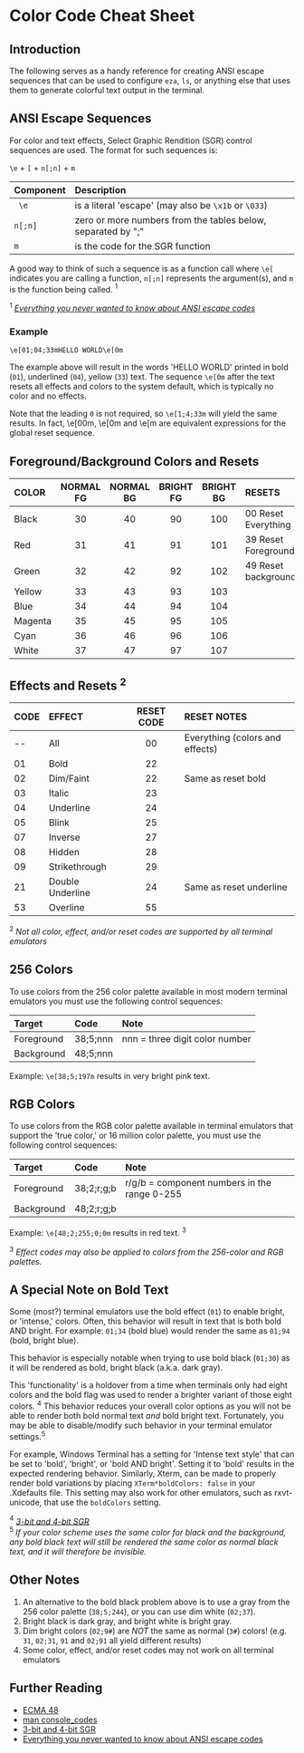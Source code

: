 # Color Code Cheat Sheet

## Introduction

The following serves as a handy reference for creating ANSI escape sequences that
can be used to configure `eza`, `ls`, or anything else that uses them to generate
colorful text output in the terminal.

## ANSI Escape Sequences

For color and text effects, Select Graphic Rendition (SGR) control sequences are
used. The format for such sequences is:

`\e` + `[` + `n[;n]` + `m`

| Component| Description                                                  |
|:---------|:-------------------------------------------------------------|
|` \e`     | is a literal 'escape' (may also be `\x1b` or `\033`)         |
|`n[;n]`   | zero or more numbers from the tables below, separated by ";" |
|`m`       | is the code for the SGR function                             |

A good way to think of such a sequence is as a function call where `\e[` indicates
you are calling a function, `n[;n]` represents the argument(s), and `m` is the
function being called. $^{1}$

$^{1}$ *[Everything you never wanted to know about ANSI escape codes](https://notes.burke.libbey.me/ansi-escape-codes/)*

### Example

`\e[01;04;33mHELLO WORLD\e[0m`

The example above will result in the words 'HELLO WORLD' printed in bold (`01`),
underlined (`04`), yellow (`33`) text. The sequence `\e[0m` after the text resets
all effects and colors to the system default, which is typically no color and no
effects.

Note that the leading `0` is not required, so `\e[1;4;33m` will yield the same
results. In fact, \e[00m, \e[0m and \e[m are equivalent expressions for the global
reset sequence.

## Foreground/Background Colors and Resets

| COLOR   | NORMAL FG | NORMAL BG | BRIGHT FG | BRIGHT BG | RESETS              |
|:--------|:---------:|:---------:|:---------:|:---------:|:--------------------|
| Black   | 30        | 40        | 90        | 100       | 00 Reset Everything |
| Red     | 31        | 41        | 91        | 101       | 39 Reset Foreground |
| Green   | 32        | 42        | 92        | 102       | 49 Reset background |
| Yellow  | 33        | 43        | 93        | 103       |                     |
| Blue    | 34        | 44        | 94        | 104       |                     |
| Magenta | 35        | 45        | 95        | 105       |                     |
| Cyan    | 36        | 46        | 96        | 106       |                     |
| White   | 37        | 47        | 97        | 107       |                     |

## Effects and Resets $^{2}$

| CODE | EFFECT           | RESET CODE | RESET NOTES                     |
|:-----|:-----------------|:----------:|:--------------------------------|
| --   | All              | 00         | Everything (colors and effects) |
| 01   | Bold             | 22         |                                 |
| 02   | Dim/Faint        | 22         | Same as reset bold              |
| 03   | Italic           | 23         |                                 |
| 04   | Underline        | 24         |                                 |
| 05   | Blink            | 25         |                                 |
| 07   | Inverse          | 27         |                                 |
| 08   | Hidden           | 28         |                                 |
| 09   | Strikethrough    | 29         |                                 |
| 21   | Double Underline | 24         | Same as reset underline         |
| 53   | Overline         | 55         |                                 |

$^{2}$ *Not all color, effect, and/or reset codes are supported by all terminal emulators*

##   256 Colors

To use colors from the 256 color palette available in most modern terminal emulators
you must use the following control sequences:

| Target     | Code     | Note                           |
|:-----------|:---------|:-------------------------------|
| Foreground | 38;5;nnn | nnn = three digit color number |
| Background | 48;5;nnn |                                |

Example: `\e[38;5;197m` results in very bright pink text.

##   RGB Colors

To use colors from the RGB color palette available in terminal emulators that
support the 'true color,' or 16 million color palette, you must use the following
control sequences:

| Target     | Code       | Note                                         |
|:-----------|:-----------|:---------------------------------------------|
| Foreground | 38;2;r;g;b | r/g/b = component numbers in the range 0-255 |
| Background | 48;2;r;g;b |                                              |

Example: `\e[48;2;255;0;0m` results in red text. $^{3}$

$^{3}$ *Effect codes may also be applied to colors from the 256-color and RGB palettes.*

## A Special Note on Bold Text

Some (most?) terminal emulators use the bold effect (`01`) to enable bright,
or 'intense,' colors. Often, this behavior will result in text that is both bold
AND bright. For example: `01;34` (bold blue) would render the same as `01;94`
(bold, bright blue).

This behavior is especially notable when trying to use bold black (`01;30`) as it
will be rendered as bold, bright black (a.k.a. dark gray).

This 'functionality' is a holdover from a time when terminals only had eight
colors and the bold flag was used to render a brighter variant of those eight
colors. $^{4}$ This behavior reduces your overall color options as you will not
be able to render both bold normal text *and* bold bright text. Fortunately, you
may be able to disable/modify such behavior in your terminal emulator settings.$^{5}$

For example, Windows Terminal has a setting for 'Intense text style' that can be
set to 'bold', 'bright', or 'bold AND bright'. Setting it to 'bold' results in
the expected rendering behavior. Similarly, Xterm, can be made to properly render
bold variations by placing `XTerm*boldColors: false` in your .Xdefaults file.
This setting may also work for other emulators, such as rxvt-unicode, that use the
`boldColors` setting.

$^{4}$ *[3-bit and 4-bit SGR](https://en.wikipedia.org/wiki/ANSI_escape_code#3-bit_and_4-bit)*  
$^{5}$ *If your color scheme uses the same color for black and the background, any bold black text will still be rendered the same color as normal black text, and it will therefore be invisible.*

## Other Notes

1. An alternative to the bold black problem above is to use a gray from the 256
color palette (`38;5;244`), or you can use dim white (`02;37`).
2. Bright black is dark gray, and bright white is bright gray.
3. Dim bright colors (`02;9#`) are *NOT* the same as normal (`3#`) colors!
(e.g. `31`, `02;31`, `91` and `02;91` all yield different results)
4. Some color, effect, and/or reset codes may not work on all terminal emulators

## Further Reading

- [ECMA 48](https://ecma-international.org/wp-content/uploads/ECMA-48_5th_edition_june_1991.pdf)
- [man console_codes](https://man7.org/linux/man-pages/man4/console_codes.4.html)
- [3-bit and 4-bit SGR](https://en.wikipedia.org/wiki/ANSI_escape_code#3-bit_and_4-bit)
- [Everything you never wanted to know about ANSI escape codes](https://notes.burke.libbey.me/ansi-escape-codes/)
